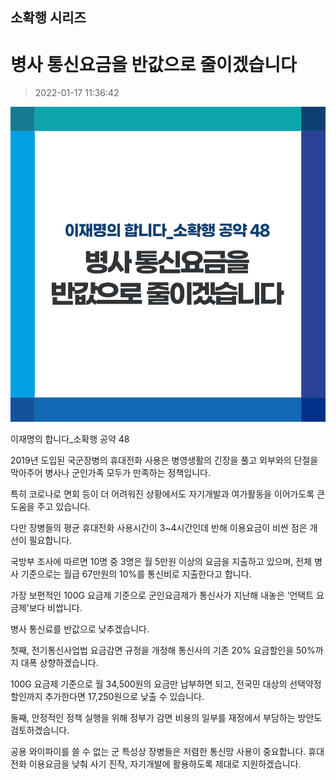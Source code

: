 ## 소확행 시리즈
# 병사 통신요금을 반값으로 줄이겠습니다
> 2022-01-17 11:36:42

![병사 통신요금을 반값으로 줄이겠습니다](./220117233997.png)

이재명의 합니다_소확행 공약 48



2019년 도입된 국군장병의 휴대전화 사용은 병영생활의 긴장을 풀고 외부와의 단절을 막아주어 병사나 군인가족 모두가 만족하는 정책입니다.



특히 코로나로 면회 등이 더 어려워진 상황에서도 자기개발과 여가활동을 이어가도록 큰 도움을 주고 있습니다.



다만 장병들의 평균 휴대전화 사용시간이 3~4시간인데 반해 이용요금이 비싼 점은 개선이 필요합니다.



국방부 조사에 따르면 10명 중 3명은 월 5만원 이상의 요금을 지출하고 있으며, 전체 병사 기준으로는 월급 67만원의 10%를 통신비로 지출한다고 합니다.



가장 보편적인 100G 요금제 기준으로 군인요금제가 통신사가 지난해 내놓은 ‘언택트 요금제’보다 비쌉니다.



병사 통신료를 반값으로 낮추겠습니다.



첫째, 전기통신사업법 요금감면 규정을 개정해 통신사의 기존 20% 요금할인을 50%까지 대폭 상향하겠습니다.



100G 요금제 기준으로 월 34,500원의 요금만 납부하면 되고, 전국민 대상의 선택약정할인까지 추가한다면 17,250원으로 낮출 수 있습니다.



둘째, 안정적인 정책 실행을 위해 정부가 감면 비용의 일부를 재정에서 부담하는 방안도 검토하겠습니다.



공용 와이파이를 쓸 수 없는 군 특성상 장병들은 저렴한 통신망 사용이 중요합니다. 휴대전화 이용요금을 낮춰 사기 진작, 자기개발에 활용하도록 제대로 지원하겠습니다.